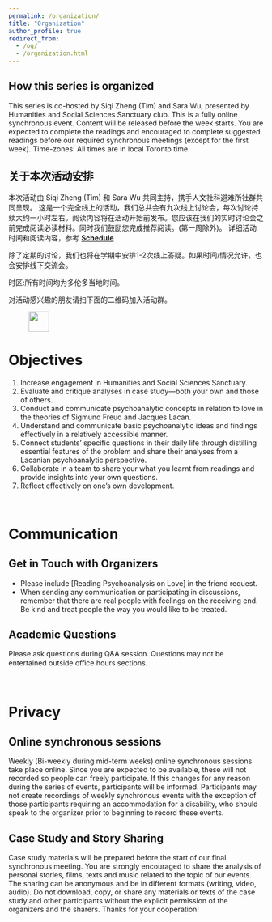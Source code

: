 ```yaml
---
permalink: /organization/
title: "Organization"
author_profile: true
redirect_from: 
  - /og/
  - /organization.html
---
```


How this series is organized
------

This series is co-hosted by Siqi Zheng (Tim) and Sara Wu, presented by Humanities and Social Sciences Sanctuary club.
This is a fully online synchronous event. Content will be released before the week starts. You are expected to complete the readings and encouraged to complete suggested readings before our required synchronous meetings (except for the first week).
Time-zones: All times are in local Toronto time.


关于本次活动安排
------
本次活动由 Siqi Zheng (Tim) 和 Sara Wu 共同主持，携手人文社科避难所社群共同呈现。 
这是一个完全线上的活动，我们总共会有九次线上讨论会，每次讨论持续大约一小时左右。阅读内容将在活动开始前发布。您应该在我们的实时讨论会之前完成阅读必读材料。同时我们鼓励您完成推荐阅读。(第一周除外)。 详细活动时间和阅读内容，参考
**[Schedule](https://sarawu7777.github.io/hsss.github.io/schedule/)**

除了定期的讨论，我们也将在学期中安排1-2次线上答疑。如果时间/情况允许，也会安排线下交流会。

时区:所有时间均为多伦多当地时间。

对活动感兴趣的朋友请扫下面的二维码加入活动群。

<figure>
  <img src="/hsss.github.io/images/QR_code.jpg" alt="" width="40">
</figure>


Objectives
======

1. Increase engagement in Humanities and Social Sciences Sanctuary.
2. Evaluate and critique analyses in case study—both your own and those of others.
3. Conduct and communicate psychoanalytic concepts in relation to love in the theories of Sigmund Freud
and Jacques Lacan.
4. Understand and communicate basic psychoanalytic ideas and findings effectively in a relatively accessible
manner.
5. Connect students’ specific questions in their daily life through distilling essential features of the problem
and share their analyses from a Lacanian psychoanalytic perspective.
6. Collaborate in a team to share your what you learnt from readings and provide insights into your own questions.
7. Reflect effectively on one’s own development.

<br>

Communication 
======

Get in Touch with Organizers
------
* Please include [Reading Psychoanalysis on Love] in the friend request.
* When sending any communication or participating in discussions, remember that there are real people with feelings on the receiving end. Be kind and treat people the way you would like to be treated.

Academic Questions
------
Please ask questions during Q&A session. 
Questions may not be entertained outside oﬀice hours sections.

<br>

Privacy
======

Online synchronous sessions
------

Weekly (Bi-weekly during mid-term weeks) online synchronous sessions take place online. Since you are expected to be available, these will not recorded so people can freely participate. If this changes for any reason during the series of events, participants will be informed.
Participants may not create recordings of weekly synchronous events with the exception of those participants requiring an accommodation for a disability, who should speak to the organizer prior to beginning to record these events.

Case Study and Story Sharing
-------

Case study materials will be prepared before the start of our final synchronous meeting. You are strongly encouraged to share the analysis of personal stories, films, texts and music related to the topic of our events. The sharing can be anonymous and be in different formats (writing, video, audio).
Do not download, copy, or share any materials or texts of the case study and other participants without the explicit permission of the organizers and the sharers. Thanks for your cooperation!